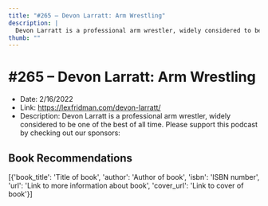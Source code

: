 ```yaml
---
title: "#265 – Devon Larratt: Arm Wrestling"
description: |
  Devon Larratt is a professional arm wrestler, widely considered to be one of the best of all time. Please support this podcast by checking out our sponsors:"
thumb: ""
---
```


# #265 – Devon Larratt: Arm Wrestling

  - Date: 2/16/2022
  - Link: https://lexfridman.com/devon-larratt/
  - Description: Devon Larratt is a professional arm wrestler, widely considered to be one of the best of all time. Please support this podcast by checking out our sponsors:

## Book Recommendations

[{'book_title': 'Title of book', 'author': 'Author of book', 'isbn': 'ISBN number', 'url': 'Link to more information about book', 'cover_url': 'Link to cover of book'}]